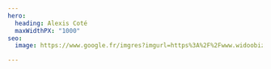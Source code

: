 ```yaml
---
hero:
  heading: Alexis Coté
  maxWidthPX: "1000"
seo:
  image: https://www.google.fr/imgres?imgurl=https%3A%2F%2Fwww.widoobiz.com%2Fwp-content%2Fuploads%2F2019%2F05%2Frsz-simon-migaj-421505-unsplash-1072x568.jpg&imgrefurl=https%3A%2F%2Fwww.widoobiz.com%2F2020%2F09%2F08%2Fse-reconnectez-a-la-nature-avec-le-sit-spot%2F&tbnid=WQl0vxfqS3BwLM&vet=12ahUKEwiblo_DxrHsAhVEEhoKHeQqAbIQMygGegUIARCuAQ..i&docid=z0fcmTYDYyZH-M&w=1072&h=568&q=nature&hl=fr&authuser=0&ved=2ahUKEwiblo_DxrHsAhVEEhoKHeQqAbIQMygGegUIARCuAQ

---
```

